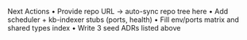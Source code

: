  Next Actions
	•	Provide repo URL → auto-sync repo tree here
	•	Add scheduler + kb-indexer stubs (ports, health)
	•	Fill env/ports matrix and shared types index
	•	Write 3 seed ADRs listed above